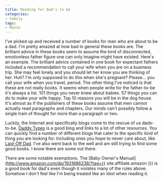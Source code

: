 ```yaml
---
title: Reading for Dad's to be
categories:
- Family
tags:
- Mazie
---
```


I've picked up and received a number of books for men who are about to be a dad. I'm pretty amazed at how bad in general these books are. The brilliant advice in these books seem to assume the kind of disconnected, emotionless father figure one can only imagine might have existed. Here's an example. The brilliant advice contained in one book for expectant fathers included a recommendation to call your wife when you are on a business trip. She may feel lonely and you should let her know you are thinking of her. Huh? I'm only supposed to do this when she's pregnant? Please... you call your wife when you travel, period.
The other thing I've noticed is that these are not really books. It seems when people write for the father-to-be it's always a list. 101 things you never knew about babies. 57 things you can do to make your wife happy. Top 10 reasons you will be in the dog house. It's almost as if the publishers of these books assume that men cannot actually read paragraphs and chapters. Our minds can't possibly follow a single train of thought for more than a paragraph or two.

Luckily, the Internet and specifically blogs come to the rescue of us dads-to-be. [Daddy Types](http://www.daddytypes.com/) is a good blog and links to a lot of other resources. You can quickly find a number of different blogs that cater to the specific kind of thing you are looking for. Including ones you hope to never care about, like [Laid-Off Dad](http://laidoffdad.typepad.com/lod/). I've also went back to the well and am still trying to find some good books. I know there are some out there.

There are some notable exemptions. The [Baby Owner's Manual](http://www.amazon.com/dp/1931686238/?tag={{ site.affiliate.amazon }}) is a good book for dad's even though it violates many of the rules above. Somehow I don't feel like I'm being treated like an idiot when reading it.
